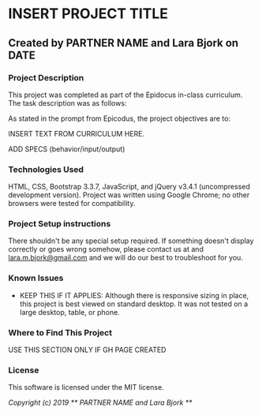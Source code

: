 # INSERT PROJECT TITLE

## Created by PARTNER NAME and Lara Bjork on DATE

### Project Description
This project was completed as part of the Epidocus in-class curriculum. The task description was as follows:

As stated in the prompt from Epicodus, the project objectives are to:

INSERT TEXT FROM CURRICULUM HERE.

ADD SPECS (behavior/input/output)


### Technologies Used
HTML, CSS, Bootstrap 3.3.7, JavaScript, and jQuery v3.4.1 (uncompressed development version).
Project was written using Google Chrome; no other browsers were tested for compatibility.

### Project Setup instructions
There shouldn't be any special setup required. If something doesn't display correctly or goes wrong somehow, please contact us at <INSERT PARTNER EMAIL> and <lara.m.bjork@gmail.com> and we will do our best to troubleshoot for you.

### Known Issues
* KEEP THIS IF IT APPLIES: Although there is responsive sizing in place, this project is best viewed on standard desktop. It was not tested on a large desktop, table, or phone.



### Where to Find This Project
USE THIS SECTION ONLY IF GH PAGE CREATED


### License
This software is licensed under the MIT license.

_Copyright (c) 2019 ** PARTNER NAME and Lara Bjork **_
